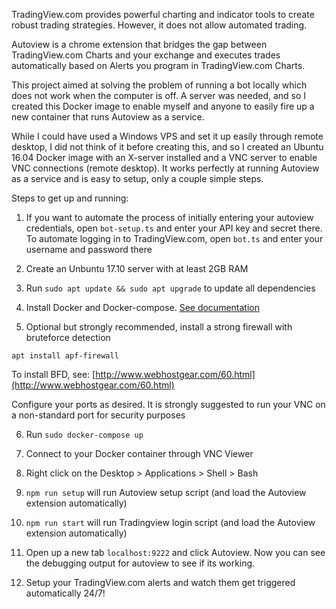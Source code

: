 TradingView.com provides powerful charting and indicator tools to create robust trading strategies. However, it does not allow automated trading.

Autoview is a chrome extension that bridges the gap between TradingView.com Charts and your exchange and executes trades automatically based on Alerts you program in TradingView.com Charts.

This project aimed at solving the problem of running a bot locally which does not work when the computer is off. A server was needed, and so I created this Docker image to enable myself and anyone to easily fire up a new container that runs Autoview as a service.

While I could have used a Windows VPS and set it up easily through remote desktop, I did not think of it before creating this, and so I created an Ubuntu 16.04 Docker image with an X-server installed and a VNC server to enable VNC connections (remote desktop). It works perfectly at running Autoview as a service and is easy to setup, only a couple simple steps.

Steps to get up and running:

1) If you want to automate the process of initially entering your autoview credentials, open `bot-setup.ts` and enter your API key and secret there. To automate logging in to TradingView.com, open `bot.ts` and enter your username and password there
 
2) Create an Unbuntu 17.10 server with at least 2GB RAM

1) Run `sudo apt update && sudo apt upgrade` to update all dependencies

4) Install Docker and Docker-compose. [See documentation](https://docs.docker.com/install/linux/docker-ce/ubuntu/#install-docker-ce)

1) Optional but strongly recommended, install a strong firewall with bruteforce detection

`apt install apf-firewall`

 To install BFD, see: [http://www.webhostgear.com/60.html](http://www.webhostgear.com/60.html)

 Configure your ports as desired. It is strongly suggested to run your VNC on a non-standard port for security purposes

6) Run `sudo docker-compose up`

7) Connect to your Docker container through VNC Viewer

8) Right click on the Desktop > Applications > Shell > Bash

9) `npm run setup` will run Autoview setup script (and load the Autoview extension automatically)

10) `npm run start` will run Tradingview login script (and load the Autoview extension automatically)

11) Open up a new tab `localhost:9222` and click Autoview. Now you can see the debugging output for autoview to see if its working.

12) Setup your TradingView.com alerts and watch them get triggered automatically 24/7!
